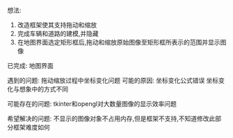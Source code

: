 想法:
1. 改造框架使其支持拖动和缩放
2. 完成车辆和道路的建模,并隐藏
3. 在地图界面选定矩形框后,拖动和缩放原始图像至矩形框所表示的范围并显示图像

已完成:
地图界面

遇到的问题:
拖动缩放过程中坐标变化问题
    可能的原因:
        坐标变化公式错误
        坐标变化与想象中的方式不同

可能存在的问题:
tkinter和opengl对大数量图像的显示效率问题

希望解决的问题:
不显示的图像对象不占用内存,但是框架不支持,不知道修改此部分框架难度如何